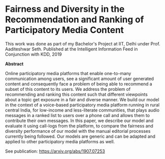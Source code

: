 # Fairness and Diversity in the Recommendation and Ranking of Participatory Media Content

This work was done as part of my Bachelor's Project at IIT, Delhi under Prof. Aaditeshwar Seth.
Published at the Intelligent Information Feed in Conjunction with KDD, 2019

**Abstract**

Online participatory media platforms that enable one-to-many communication among users, see a significant amount of user generated content and consequently face a problem of being able to recommend a subset of this content to its users. We address the problem of recommending and ranking this content such that different viewpoints about a topic get exposure in a fair and diverse manner. We build our model in the context of a voice-based participatory media platform running in rural central India, for low-income and less-literate communities, that plays audio messages in a ranked list to users over a phone call and allows them to contribute their own messages. In this paper, we describe our model and evaluate it using call-logs from the platform, to compare the fairness and diversity performance of our model with the manual editorial processes currently being followed. Our models are generic and can be adapted and applied to other participatory media platforms as well.

See publication: https://arxiv.org/abs/1907.07253
